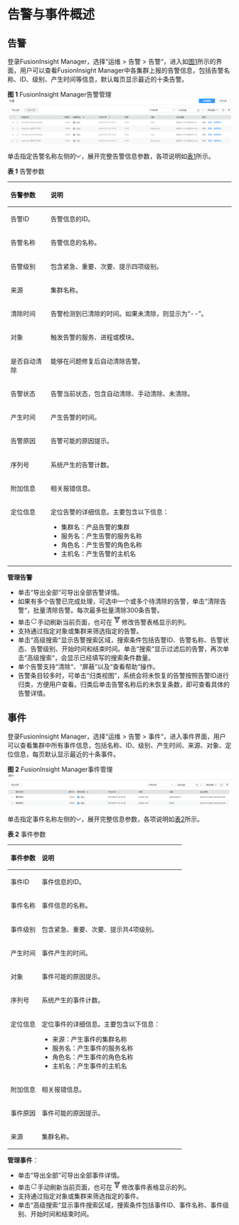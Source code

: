 # 告警与事件概述<a name="admin_guide_000070"></a>

## 告警<a name="zh-cn_topic_0263899677_section11990143419282"></a>

登录FusionInsight Manager，选择“运维  \>  告警  \>  告警“，进入如[图1](#zh-cn_topic_0263899677_fig46924607173248)所示的界面，用户可以查看FusionInsight Manager中各集群上报的告警信息，包括告警名称、ID、级别、产生时间等信息，默认每页显示最近的十条告警。

**图 1**  FusionInsight Manager告警管理<a name="zh-cn_topic_0263899677_fig46924607173248"></a>  
![](figures/FusionInsight-Manager告警管理.png "FusionInsight-Manager告警管理")

单击指定告警名称左侧的![](figures/zh-cn_image_0263899504.png)，展开完整告警信息参数，各项说明如[表1](#zh-cn_topic_0263899677_table19183175495311)所示。

**表 1**  告警参数

<a name="zh-cn_topic_0263899677_table19183175495311"></a>
<table><thead align="left"><tr id="zh-cn_topic_0263899677_row11189135435318"><th class="cellrowborder" valign="top" width="17.84%" id="mcps1.2.3.1.1"><p id="zh-cn_topic_0263899677_p15190125411537"><a name="zh-cn_topic_0263899677_p15190125411537"></a><a name="zh-cn_topic_0263899677_p15190125411537"></a>告警参数</p>
</th>
<th class="cellrowborder" valign="top" width="82.16%" id="mcps1.2.3.1.2"><p id="zh-cn_topic_0263899677_p191901454165314"><a name="zh-cn_topic_0263899677_p191901454165314"></a><a name="zh-cn_topic_0263899677_p191901454165314"></a>说明</p>
</th>
</tr>
</thead>
<tbody><tr id="zh-cn_topic_0263899677_row15191135410539"><td class="cellrowborder" valign="top" width="17.84%" headers="mcps1.2.3.1.1 "><p id="zh-cn_topic_0263899677_p15193195455315"><a name="zh-cn_topic_0263899677_p15193195455315"></a><a name="zh-cn_topic_0263899677_p15193195455315"></a>告警ID</p>
</td>
<td class="cellrowborder" valign="top" width="82.16%" headers="mcps1.2.3.1.2 "><p id="zh-cn_topic_0263899677_p0193105455319"><a name="zh-cn_topic_0263899677_p0193105455319"></a><a name="zh-cn_topic_0263899677_p0193105455319"></a>告警信息的ID。</p>
</td>
</tr>
<tr id="zh-cn_topic_0263899677_row2019375415314"><td class="cellrowborder" valign="top" width="17.84%" headers="mcps1.2.3.1.1 "><p id="zh-cn_topic_0263899677_p91959543532"><a name="zh-cn_topic_0263899677_p91959543532"></a><a name="zh-cn_topic_0263899677_p91959543532"></a>告警名称</p>
</td>
<td class="cellrowborder" valign="top" width="82.16%" headers="mcps1.2.3.1.2 "><p id="zh-cn_topic_0263899677_p12197115485313"><a name="zh-cn_topic_0263899677_p12197115485313"></a><a name="zh-cn_topic_0263899677_p12197115485313"></a>告警信息的名称。</p>
</td>
</tr>
<tr id="zh-cn_topic_0263899677_row419745416534"><td class="cellrowborder" valign="top" width="17.84%" headers="mcps1.2.3.1.1 "><p id="zh-cn_topic_0263899677_p141971454175318"><a name="zh-cn_topic_0263899677_p141971454175318"></a><a name="zh-cn_topic_0263899677_p141971454175318"></a>告警级别</p>
</td>
<td class="cellrowborder" valign="top" width="82.16%" headers="mcps1.2.3.1.2 "><p id="zh-cn_topic_0263899677_p1119995485316"><a name="zh-cn_topic_0263899677_p1119995485316"></a><a name="zh-cn_topic_0263899677_p1119995485316"></a>包含紧急、重要、次要、提示四项级别。</p>
</td>
</tr>
<tr id="zh-cn_topic_0263899677_row183091116183011"><td class="cellrowborder" valign="top" width="17.84%" headers="mcps1.2.3.1.1 "><p id="zh-cn_topic_0263899677_p123091816173014"><a name="zh-cn_topic_0263899677_p123091816173014"></a><a name="zh-cn_topic_0263899677_p123091816173014"></a>来源</p>
</td>
<td class="cellrowborder" valign="top" width="82.16%" headers="mcps1.2.3.1.2 "><p id="zh-cn_topic_0263899677_p93092165307"><a name="zh-cn_topic_0263899677_p93092165307"></a><a name="zh-cn_topic_0263899677_p93092165307"></a>集群名称。</p>
</td>
</tr>
<tr id="zh-cn_topic_0263899677_row56901835135411"><td class="cellrowborder" valign="top" width="17.84%" headers="mcps1.2.3.1.1 "><p id="zh-cn_topic_0263899677_p5691163514547"><a name="zh-cn_topic_0263899677_p5691163514547"></a><a name="zh-cn_topic_0263899677_p5691163514547"></a>清除时间</p>
</td>
<td class="cellrowborder" valign="top" width="82.16%" headers="mcps1.2.3.1.2 "><p id="zh-cn_topic_0263899677_p146913354543"><a name="zh-cn_topic_0263899677_p146913354543"></a><a name="zh-cn_topic_0263899677_p146913354543"></a>告警检测到已清除的时间。如果未清除，则显示为<span class="parmvalue" id="zh-cn_topic_0263899677_parmvalue34101345125518"><a name="zh-cn_topic_0263899677_parmvalue34101345125518"></a><a name="zh-cn_topic_0263899677_parmvalue34101345125518"></a>“--”</span>。</p>
</td>
</tr>
<tr id="zh-cn_topic_0263899677_row1971819544550"><td class="cellrowborder" valign="top" width="17.84%" headers="mcps1.2.3.1.1 "><p id="zh-cn_topic_0263899677_p3718654105517"><a name="zh-cn_topic_0263899677_p3718654105517"></a><a name="zh-cn_topic_0263899677_p3718654105517"></a>对象</p>
</td>
<td class="cellrowborder" valign="top" width="82.16%" headers="mcps1.2.3.1.2 "><p id="zh-cn_topic_0263899677_p2718105485519"><a name="zh-cn_topic_0263899677_p2718105485519"></a><a name="zh-cn_topic_0263899677_p2718105485519"></a>触发告警的服务、进程或模块。</p>
</td>
</tr>
<tr id="zh-cn_topic_0263899677_row1147016494565"><td class="cellrowborder" valign="top" width="17.84%" headers="mcps1.2.3.1.1 "><p id="zh-cn_topic_0263899677_p247014965615"><a name="zh-cn_topic_0263899677_p247014965615"></a><a name="zh-cn_topic_0263899677_p247014965615"></a>是否自动清除</p>
</td>
<td class="cellrowborder" valign="top" width="82.16%" headers="mcps1.2.3.1.2 "><p id="zh-cn_topic_0263899677_p134711494562"><a name="zh-cn_topic_0263899677_p134711494562"></a><a name="zh-cn_topic_0263899677_p134711494562"></a>能够在问题修复后自动清除告警。</p>
</td>
</tr>
<tr id="zh-cn_topic_0263899677_row14786114217588"><td class="cellrowborder" valign="top" width="17.84%" headers="mcps1.2.3.1.1 "><p id="zh-cn_topic_0263899677_p1378654211584"><a name="zh-cn_topic_0263899677_p1378654211584"></a><a name="zh-cn_topic_0263899677_p1378654211584"></a>告警状态</p>
</td>
<td class="cellrowborder" valign="top" width="82.16%" headers="mcps1.2.3.1.2 "><p id="zh-cn_topic_0263899677_p67865427583"><a name="zh-cn_topic_0263899677_p67865427583"></a><a name="zh-cn_topic_0263899677_p67865427583"></a>告警当前状态，包含自动清除、手动清除、未清除。</p>
</td>
</tr>
<tr id="zh-cn_topic_0263899677_row12200135425310"><td class="cellrowborder" valign="top" width="17.84%" headers="mcps1.2.3.1.1 "><p id="zh-cn_topic_0263899677_p10200354165311"><a name="zh-cn_topic_0263899677_p10200354165311"></a><a name="zh-cn_topic_0263899677_p10200354165311"></a>产生时间</p>
</td>
<td class="cellrowborder" valign="top" width="82.16%" headers="mcps1.2.3.1.2 "><p id="zh-cn_topic_0263899677_p5202115425310"><a name="zh-cn_topic_0263899677_p5202115425310"></a><a name="zh-cn_topic_0263899677_p5202115425310"></a>产生告警的时间。</p>
</td>
</tr>
<tr id="zh-cn_topic_0263899677_row141313257591"><td class="cellrowborder" valign="top" width="17.84%" headers="mcps1.2.3.1.1 "><p id="zh-cn_topic_0263899677_p15131182585918"><a name="zh-cn_topic_0263899677_p15131182585918"></a><a name="zh-cn_topic_0263899677_p15131182585918"></a>告警原因</p>
</td>
<td class="cellrowborder" valign="top" width="82.16%" headers="mcps1.2.3.1.2 "><p id="zh-cn_topic_0263899677_p71311525175912"><a name="zh-cn_topic_0263899677_p71311525175912"></a><a name="zh-cn_topic_0263899677_p71311525175912"></a>告警可能的原因提示。</p>
</td>
</tr>
<tr id="zh-cn_topic_0263899677_row1589525016551"><td class="cellrowborder" valign="top" width="17.84%" headers="mcps1.2.3.1.1 "><p id="zh-cn_topic_0263899677_p3895205013552"><a name="zh-cn_topic_0263899677_p3895205013552"></a><a name="zh-cn_topic_0263899677_p3895205013552"></a>序列号</p>
</td>
<td class="cellrowborder" valign="top" width="82.16%" headers="mcps1.2.3.1.2 "><p id="zh-cn_topic_0263899677_p18895165095519"><a name="zh-cn_topic_0263899677_p18895165095519"></a><a name="zh-cn_topic_0263899677_p18895165095519"></a>系统产生的告警计数。</p>
</td>
</tr>
<tr id="zh-cn_topic_0263899677_row133981732508"><td class="cellrowborder" valign="top" width="17.84%" headers="mcps1.2.3.1.1 "><p id="zh-cn_topic_0263899677_p5398832301"><a name="zh-cn_topic_0263899677_p5398832301"></a><a name="zh-cn_topic_0263899677_p5398832301"></a>附加信息</p>
</td>
<td class="cellrowborder" valign="top" width="82.16%" headers="mcps1.2.3.1.2 "><p id="zh-cn_topic_0263899677_p1539833219015"><a name="zh-cn_topic_0263899677_p1539833219015"></a><a name="zh-cn_topic_0263899677_p1539833219015"></a>相关报错信息。</p>
</td>
</tr>
<tr id="zh-cn_topic_0263899677_row14202145416539"><td class="cellrowborder" valign="top" width="17.84%" headers="mcps1.2.3.1.1 "><p id="zh-cn_topic_0263899677_p920465445319"><a name="zh-cn_topic_0263899677_p920465445319"></a><a name="zh-cn_topic_0263899677_p920465445319"></a>定位信息</p>
</td>
<td class="cellrowborder" valign="top" width="82.16%" headers="mcps1.2.3.1.2 "><p id="zh-cn_topic_0263899677_p120565435312"><a name="zh-cn_topic_0263899677_p120565435312"></a><a name="zh-cn_topic_0263899677_p120565435312"></a>定位告警的详细信息。主要包含以下信息：</p>
<a name="zh-cn_topic_0263899677_ul220525415312"></a><a name="zh-cn_topic_0263899677_ul220525415312"></a><ul id="zh-cn_topic_0263899677_ul220525415312"><li>集群名：产品告警的集群</li><li>服务名：产生告警的服务名称</li><li>角色名：产生告警的角色名称</li><li>主机名：产生告警的主机名</li></ul>
</td>
</tr>
</tbody>
</table>

**管理告警**

-   单击“导出全部“可导出全部告警详情。
-   如果有多个告警已完成处理，可选中一个或多个待清除的告警，单击“清除告警“，批量清除告警。每次最多批量清除300条告警。
-   单击![](figures/zh-cn_image_0263899662.png)手动刷新当前页面，也可在![](figures/zh-cn_image_0263899597.png)修改告警表格显示的列。
-   支持通过指定对象或集群来筛选指定的告警。
-   单击“高级搜索“显示告警搜索区域，搜索条件包括告警ID、告警名称、告警状态、告警级别、开始时间和结束时间。单击“搜索“显示过滤后的告警，再次单击“高级搜索“，会显示已经填写的搜索条件数量。
-   单个告警支持“清除“、“屏蔽“以及“查看帮助“操作。
-   告警条目较多时，可单击“归类视图”，系统会将未恢复的告警按照告警ID进行归类，方便用户查看。归类后单击告警名称后的未恢复条数，即可查看具体的告警详情。

## 事件<a name="zh-cn_topic_0263899677_section16960114792813"></a>

登录FusionInsight Manager，选择“运维  \>  告警  \>  事件“，进入事件界面，用户可以查看集群中所有事件信息，包括名称、ID、级别、产生时间、来源、对象、定位信息，每页默认显示最近的十条事件。

**图 2**  FusionInsight Manager事件管理<a name="zh-cn_topic_0263899677_fig106852991118"></a>  
![](figures/FusionInsight-Manager事件管理.png "FusionInsight-Manager事件管理")

单击指定事件名称左侧的![](figures/zh-cn_image_0263899384.png)，展开完整信息参数，各项说明如[表2](#zh-cn_topic_0263899677_table13671201172912)所示。

**表 2**  事件参数

<a name="zh-cn_topic_0263899677_table13671201172912"></a>
<table><thead align="left"><tr id="zh-cn_topic_0263899677_row196738112918"><th class="cellrowborder" valign="top" width="17.86%" id="mcps1.2.3.1.1"><p id="zh-cn_topic_0263899677_p126731517293"><a name="zh-cn_topic_0263899677_p126731517293"></a><a name="zh-cn_topic_0263899677_p126731517293"></a>事件参数</p>
</th>
<th class="cellrowborder" valign="top" width="82.14%" id="mcps1.2.3.1.2"><p id="zh-cn_topic_0263899677_p16748112915"><a name="zh-cn_topic_0263899677_p16748112915"></a><a name="zh-cn_topic_0263899677_p16748112915"></a>说明</p>
</th>
</tr>
</thead>
<tbody><tr id="zh-cn_topic_0263899677_row4675181192916"><td class="cellrowborder" valign="top" width="17.86%" headers="mcps1.2.3.1.1 "><p id="zh-cn_topic_0263899677_p17676201152920"><a name="zh-cn_topic_0263899677_p17676201152920"></a><a name="zh-cn_topic_0263899677_p17676201152920"></a>事件ID</p>
</td>
<td class="cellrowborder" valign="top" width="82.14%" headers="mcps1.2.3.1.2 "><p id="zh-cn_topic_0263899677_p176771315297"><a name="zh-cn_topic_0263899677_p176771315297"></a><a name="zh-cn_topic_0263899677_p176771315297"></a>事件信息的ID。</p>
</td>
</tr>
<tr id="zh-cn_topic_0263899677_row3677711295"><td class="cellrowborder" valign="top" width="17.86%" headers="mcps1.2.3.1.1 "><p id="zh-cn_topic_0263899677_p5678131142918"><a name="zh-cn_topic_0263899677_p5678131142918"></a><a name="zh-cn_topic_0263899677_p5678131142918"></a>事件名称</p>
</td>
<td class="cellrowborder" valign="top" width="82.14%" headers="mcps1.2.3.1.2 "><p id="zh-cn_topic_0263899677_p17678611294"><a name="zh-cn_topic_0263899677_p17678611294"></a><a name="zh-cn_topic_0263899677_p17678611294"></a>事件信息的名称。</p>
</td>
</tr>
<tr id="zh-cn_topic_0263899677_row126791611297"><td class="cellrowborder" valign="top" width="17.86%" headers="mcps1.2.3.1.1 "><p id="zh-cn_topic_0263899677_p11679191172914"><a name="zh-cn_topic_0263899677_p11679191172914"></a><a name="zh-cn_topic_0263899677_p11679191172914"></a>事件级别</p>
</td>
<td class="cellrowborder" valign="top" width="82.14%" headers="mcps1.2.3.1.2 "><p id="zh-cn_topic_0263899677_p1668016172913"><a name="zh-cn_topic_0263899677_p1668016172913"></a><a name="zh-cn_topic_0263899677_p1668016172913"></a>包含紧急、重要、次要、提示共4项级别。</p>
</td>
</tr>
<tr id="zh-cn_topic_0263899677_row368041112911"><td class="cellrowborder" valign="top" width="17.86%" headers="mcps1.2.3.1.1 "><p id="zh-cn_topic_0263899677_p106815113293"><a name="zh-cn_topic_0263899677_p106815113293"></a><a name="zh-cn_topic_0263899677_p106815113293"></a>产生时间</p>
</td>
<td class="cellrowborder" valign="top" width="82.14%" headers="mcps1.2.3.1.2 "><p id="zh-cn_topic_0263899677_p1368231142915"><a name="zh-cn_topic_0263899677_p1368231142915"></a><a name="zh-cn_topic_0263899677_p1368231142915"></a>事件产生的时间。</p>
</td>
</tr>
<tr id="zh-cn_topic_0263899677_row963291111413"><td class="cellrowborder" valign="top" width="17.86%" headers="mcps1.2.3.1.1 "><p id="zh-cn_topic_0263899677_p1163218118142"><a name="zh-cn_topic_0263899677_p1163218118142"></a><a name="zh-cn_topic_0263899677_p1163218118142"></a>对象</p>
</td>
<td class="cellrowborder" valign="top" width="82.14%" headers="mcps1.2.3.1.2 "><p id="zh-cn_topic_0263899677_p43992717140"><a name="zh-cn_topic_0263899677_p43992717140"></a><a name="zh-cn_topic_0263899677_p43992717140"></a>事件可能的原因提示。</p>
</td>
</tr>
<tr id="zh-cn_topic_0263899677_row0117111213147"><td class="cellrowborder" valign="top" width="17.86%" headers="mcps1.2.3.1.1 "><p id="zh-cn_topic_0263899677_p15117181211141"><a name="zh-cn_topic_0263899677_p15117181211141"></a><a name="zh-cn_topic_0263899677_p15117181211141"></a>序列号</p>
</td>
<td class="cellrowborder" valign="top" width="82.14%" headers="mcps1.2.3.1.2 "><p id="zh-cn_topic_0263899677_p17411927191415"><a name="zh-cn_topic_0263899677_p17411927191415"></a><a name="zh-cn_topic_0263899677_p17411927191415"></a>系统产生的事件计数。</p>
</td>
</tr>
<tr id="zh-cn_topic_0263899677_row106827152911"><td class="cellrowborder" valign="top" width="17.86%" headers="mcps1.2.3.1.1 "><p id="zh-cn_topic_0263899677_p16683151102911"><a name="zh-cn_topic_0263899677_p16683151102911"></a><a name="zh-cn_topic_0263899677_p16683151102911"></a>定位信息</p>
</td>
<td class="cellrowborder" valign="top" width="82.14%" headers="mcps1.2.3.1.2 "><p id="zh-cn_topic_0263899677_p468317114293"><a name="zh-cn_topic_0263899677_p468317114293"></a><a name="zh-cn_topic_0263899677_p468317114293"></a>定位事件的详细信息。主要包含以下信息：</p>
<a name="zh-cn_topic_0263899677_ul146848115292"></a><a name="zh-cn_topic_0263899677_ul146848115292"></a><ul id="zh-cn_topic_0263899677_ul146848115292"><li>来源：产生事件的集群名称</li><li>服务名：产生事件的服务名称</li><li>角色名：产生事件的角色名称</li><li>主机名：产生事件的主机名</li></ul>
</td>
</tr>
<tr id="zh-cn_topic_0263899677_row9836162291913"><td class="cellrowborder" valign="top" width="17.86%" headers="mcps1.2.3.1.1 "><p id="zh-cn_topic_0263899677_p383613229194"><a name="zh-cn_topic_0263899677_p383613229194"></a><a name="zh-cn_topic_0263899677_p383613229194"></a>附加信息</p>
</td>
<td class="cellrowborder" valign="top" width="82.14%" headers="mcps1.2.3.1.2 "><p id="zh-cn_topic_0263899677_p8836922101910"><a name="zh-cn_topic_0263899677_p8836922101910"></a><a name="zh-cn_topic_0263899677_p8836922101910"></a>相关报错信息。</p>
</td>
</tr>
<tr id="zh-cn_topic_0263899677_row18531019141913"><td class="cellrowborder" valign="top" width="17.86%" headers="mcps1.2.3.1.1 "><p id="zh-cn_topic_0263899677_p2085314190196"><a name="zh-cn_topic_0263899677_p2085314190196"></a><a name="zh-cn_topic_0263899677_p2085314190196"></a>事件原因</p>
</td>
<td class="cellrowborder" valign="top" width="82.14%" headers="mcps1.2.3.1.2 "><p id="zh-cn_topic_0263899677_p13853419131919"><a name="zh-cn_topic_0263899677_p13853419131919"></a><a name="zh-cn_topic_0263899677_p13853419131919"></a>事件可能的原因提示。</p>
</td>
</tr>
<tr id="zh-cn_topic_0263899677_row1569416716408"><td class="cellrowborder" valign="top" width="17.86%" headers="mcps1.2.3.1.1 "><p id="zh-cn_topic_0263899677_p16695779408"><a name="zh-cn_topic_0263899677_p16695779408"></a><a name="zh-cn_topic_0263899677_p16695779408"></a>来源</p>
</td>
<td class="cellrowborder" valign="top" width="82.14%" headers="mcps1.2.3.1.2 "><p id="zh-cn_topic_0263899677_p46951279405"><a name="zh-cn_topic_0263899677_p46951279405"></a><a name="zh-cn_topic_0263899677_p46951279405"></a>集群名称。</p>
</td>
</tr>
</tbody>
</table>

**管理事件**：

-   单击“导出全部“可导出全部事件详情。
-   单击![](figures/zh-cn_image_0263899662.png)手动刷新当前页面，也可在![](figures/zh-cn_image_0263899348.png)修改事件表格显示的列。
-   支持通过指定对象或集群来筛选指定的事件。
-   单击“高级搜索“显示事件搜索区域，搜索条件包括事件ID、事件名称、事件级别、开始时间和结束时间。

